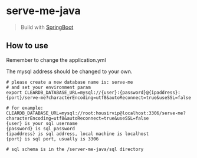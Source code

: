 # serve-me-java

> Build with [SpringBoot](https://spring.io/projects/spring-boot/)

## How to use

Remember to change the application.yml

The mysql address should be changed to your own.

```shell
# please create a new database name is: serve-me
# and set your environment param
export CLEARDB_DATABASE_URL=mysql://{user}:{password}@{ipaddress}:{port}/serve-me?characterEncoding=utf8&autoReconnect=true&useSSL=false

# for example: CLEARDB_DATABASE_URL=mysql://root:housirvip@localhost:3306/serve-me?characterEncoding=utf8&autoReconnect=true&useSSL=false
{user} is your sql username
{password} is sql password
{ipaddress} is sql address, local machine is localhost
{port} is sql port, usually is 3306

# sql schema is in the /server-me-java/sql directory
```
